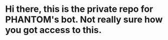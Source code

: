 # Hi there, this is the private repo for PHANTOM's bot. Not really sure how you got access to this.

